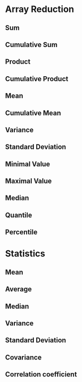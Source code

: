

Array Reduction
===============

Sum
---

Cumulative Sum
--------------

Product
-------

Cumulative Product
------------------

Mean
----

Cumulative Mean
---------------

Variance
--------

Standard Deviation
------------------

Minimal Value
-------------

Maximal Value
-------------

Median
------

Quantile
--------

Percentile
----------




Statistics
==========

Mean
----

Average
-------

Median
------

Variance
--------

Standard Deviation
------------------

Covariance
----------

Correlation coefficient
-----------------------


